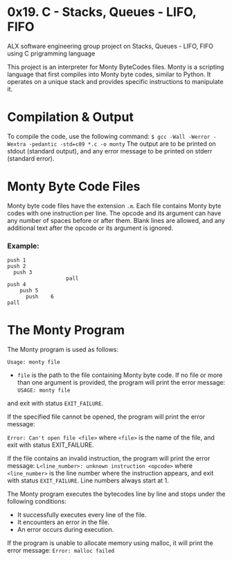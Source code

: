 # 0x19. C - Stacks, Queues - LIFO, FIFO
ALX software engineering group project on Stacks, Queues - LIFO, FIFO using C prigramming language


This project is an interpreter for Monty ByteCodes files. Monty is a scripting language that first compiles into Monty byte codes, similar to Python. It operates on a unique stack and provides specific instructions to manipulate it.

# Compilation & Output

To compile the code, use the following command:
```$ gcc -Wall -Werror -Wextra -pedantic -std=c89 *.c -o monty```
The output are to be printed on stdout (standard output), and any error message to be printed on stderr (standard error).

# Monty Byte Code Files

Monty byte code files have the extension `.m`. Each file contains Monty byte codes with one instruction per line. The opcode and its argument can have any number of spaces before or after them. Blank lines are allowed, and any additional text after the opcode or its argument is ignored.

###  Example:
```push 0
push 1
push 2
  push 3
                   pall    
push 4
    push 5    
      push    6        
pall
```

# The Monty Program
The Monty program is used as follows:

````Usage: monty file````

- `file` is the path to the file containing Monty byte code.
If no file or more than one argument is provided, the program will print the error message:
``USAGE: monty file``

and exit with status `EXIT_FAILURE`.

If the specified file cannot be opened, the program will print the error message:

```Error: Can't open file <file>```
where `<file>` is the name of the file, and exit with status EXIT_FAILURE.

If the file contains an invalid instruction, the program will print the error message:
`L<line_number>: unknown instruction <opcode>`
where `<line_number>` is the line number where the instruction appears, and exit with status `EXIT_FAILURE`. Line numbers always start at 1.

The Monty program executes the bytecodes line by line and stops under the following conditions:
- It successfully executes every line of the file.
- It encounters an error in the file.
- An error occurs during execution.

If the program is unable to allocate memory using malloc, it will print the error message:
```Error: malloc failed```
